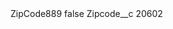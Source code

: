 <?xml version="1.0" encoding="UTF-8"?>
<CustomMetadata xmlns="http://soap.sforce.com/2006/04/metadata" xmlns:xsi="http://www.w3.org/2001/XMLSchema-instance" xmlns:xsd="http://www.w3.org/2001/XMLSchema">
    <label>ZipCode889</label>
    <protected>false</protected>
    <values>
        <field>Zipcode__c</field>
        <value xsi:type="xsd:string">20602</value>
    </values>
</CustomMetadata>
